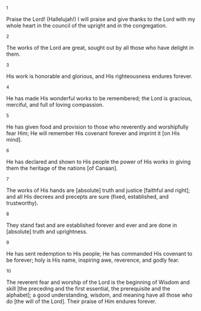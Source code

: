 <sup>1</sup> 

Praise the Lord! (Hallelujah!) I will praise and give thanks to the Lord with my whole heart in the council of the upright and in the congregation. 

<sup>2</sup> 

The works of the Lord are great, sought out by all those who have delight in them. 

<sup>3</sup> 

His work is honorable and glorious, and His righteousness endures forever. 

<sup>4</sup> 

He has made His wonderful works to be remembered; the Lord is gracious, merciful, and full of loving compassion. 

<sup>5</sup> 

He has given food and provision to those who reverently and worshipfully fear Him; He will remember His covenant forever and imprint it [on His mind]. 

<sup>6</sup> 

He has declared and shown to His people the power of His works in giving them the heritage of the nations [of Canaan]. 

<sup>7</sup> 

The works of His hands are [absolute] truth and justice [faithful and right]; and all His decrees and precepts are sure (fixed, established, and trustworthy). 

<sup>8</sup> 

They stand fast and are established forever and ever and are done in [absolute] truth and uprightness. 

<sup>9</sup> 

He has sent redemption to His people; He has commanded His covenant to be forever; holy is His name, inspiring awe, reverence, and godly fear. 

<sup>10</sup> 

The reverent fear and worship of the Lord is the beginning of Wisdom and skill [the preceding and the first essential, the prerequisite and the alphabet]; a good understanding, wisdom, and meaning have all those who do [the will of the Lord]. Their praise of Him endures forever.